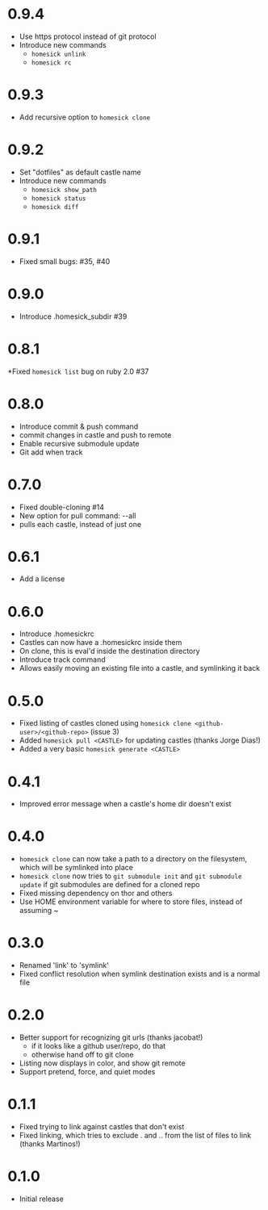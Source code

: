 # 0.9.4
 * Use https protocol instead of git protocol
 * Introduce new commands
     * `homesick unlink`
     * `homesick rc`

# 0.9.3
 * Add recursive option to `homesick clone`

# 0.9.2
 * Set "dotfiles" as default castle name
 * Introduce new commands
     * `homesick show_path`
     * `homesick status`
     * `homesick diff`

# 0.9.1
 * Fixed small bugs: #35, #40
 
# 0.9.0
 * Introduce .homesick_subdir #39
 
# 0.8.1
 *Fixed `homesick list` bug on ruby 2.0 #37
 
# 0.8.0
 * Introduce commit & push command
  * commit changes in castle and push to remote
 * Enable recursive submodule update
 * Git add when track
 
# 0.7.0
 * Fixed double-cloning #14
 * New option for pull command: --all
  * pulls each castle, instead of just one

# 0.6.1

 * Add a license

# 0.6.0

 * Introduce .homesickrc
  * Castles can now have a .homesickrc inside them
  * On clone, this is eval'd inside the destination directory
 * Introduce track command
  * Allows easily moving an existing file into a castle, and symlinking it back

# 0.5.0

 * Fixed listing of castles cloned using `homesick clone <github-user>/<github-repo>` (issue 3)
 * Added `homesick pull <CASTLE>` for updating castles (thanks Jorge Dias!)
 * Added a very basic `homesick generate <CASTLE>`

# 0.4.1

 * Improved error message when a castle's home dir doesn't exist

# 0.4.0

 * `homesick clone` can now take a path to a directory on the filesystem, which will be symlinked into place
 * `homesick clone` now tries to `git submodule init` and `git submodule update` if git submodules are defined for a cloned repo
 * Fixed missing dependency on thor and others
 * Use HOME environment variable for where to store files, instead of assuming ~

# 0.3.0

 * Renamed 'link' to 'symlink'
 * Fixed conflict resolution when symlink destination exists and is a normal file

# 0.2.0

 * Better support for recognizing git urls (thanks jacobat!)
	 * if it looks like a github user/repo, do that
	 * otherwise hand off to git clone
 * Listing now displays in color, and show git remote
 * Support pretend, force, and quiet modes

# 0.1.1

 * Fixed trying to link against castles that don't exist
 * Fixed linking, which tries to exclude . and .. from the list of files to
 link (thanks Martinos!)

# 0.1.0

 * Initial release
